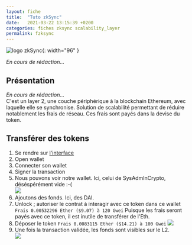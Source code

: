 ```yaml
---
layout: fiche
title:  "Tuto zkSync"
date:   2021-03-22 13:15:39 +0200
categories: fiches zksync scalability_layer
permalink: fzksync
---
```


![logo zkSync]({{site.baseurl}}/assets/img/logo_zkSync.png){: width="96" }

_En cours de rédaction..._

## Présentation
_En cours de rédaction..._  
C'est un layer 2, une couche périphérique à la blockchain Ethereum, avec laquelle elle se synchronise.
Solution de scalabilité permettant de réduire notablement les frais de réseau. Ces frais sont payés dans la devise du token.

## Transférer des tokens
1. Se rendre sur [l'interface](https://zksync.io/)
2. Open wallet
3. Connecter son wallet
4. Signer la transaction
5. Nous pouvons voir notre wallet. Ici, celui de SysAdmInCrypto, déséspérément vide :-(  
![]({{site.baseurl}}/assets/img/zksync_empty_wallet.png)
6. Ajoutons des fonds. Ici, des DAI.
7. Unlock ; autoriser le contrat à interagir avec ce token dans ce wallet `Frais 0.00532296 Ether ($9.07) à 120 Gwei`
Puisque les frais seront payés avec ce token, il est inutile de transférer de l'Eth.
8. Déposer le token `Frais 0.0083115 Ether ($14.21) à 100 Gwei`
![]({{site.baseurl}}/assets/img/zksync_deposit.png)
9. Une fois la transaction validée, les fonds sont visibles sur le L2.  
![]({{site.baseurl}}/assets/img/zksync_wallet.png)
